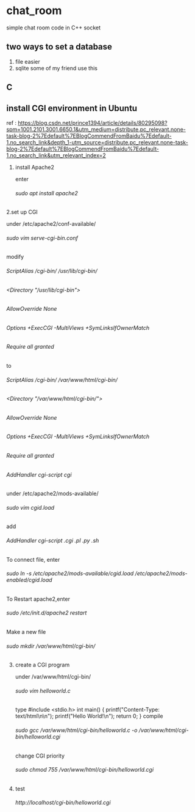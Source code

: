 # chat_room
simple chat room code in C++ socket

## two ways to set a database
1. file
  easier
2. sqlite
  some of my friend use this
  
## C 
## install CGI environment in Ubuntu
ref : https://blog.csdn.net/prince1394/article/details/80295098?spm=1001.2101.3001.6650.1&utm_medium=distribute.pc_relevant.none-task-blog-2%7Edefault%7EBlogCommendFromBaidu%7Edefault-1.no_search_link&depth_1-utm_source=distribute.pc_relevant.none-task-blog-2%7Edefault%7EBlogCommendFromBaidu%7Edefault-1.no_search_link&utm_relevant_index=2

1. install Apache2

   enter 
   ###### sudo apt install apache2
 
2.set up CGI

  under /etc/apache2/conf-available/
  
  ###### sudo vim serve-cgi-bin.conf
  
  modify
  
  ###### ScriptAlias /cgi-bin/ /usr/lib/cgi-bin/
  ###### <Directory "/usr/lib/cgi-bin">
  ######  AllowOverride None
  ###### Options +ExecCGI -MultiViews +SymLinksIfOwnerMatch
  ###### Require all granted
  ###### </Directory>
  
  to 
  
  ###### ScriptAlias /cgi-bin/ /var/www/html/cgi-bin/
  ###### <Directory "/var/www/html/cgi-bin/">
  ######  AllowOverride None
  ###### Options +ExecCGI -MultiViews +SymLinksIfOwnerMatch
  ###### Require all granted
  ###### AddHandler cgi-script cgi
  ###### </Directory>

  under /etc/apache2/mods-available/
  
  ###### sudo vim cgid.load
  
  add 
  
  ###### AddHandler cgi-script .cgi .pl .py .sh
  
  To connect file, enter
  
  ###### sudo ln -s /etc/apache2/mods-available/cgid.load /etc/apache2/mods-enabled/cgid.load
  
 To Restart apache2,enter
 
 ###### sudo /etc/init.d/apache2 restart
 
 Make a new file
 
 ###### sudo mkdir /var/www/html/cgi-bin/
  
3. create a CGI program

   under    /var/www/html/cgi-bin/ 
   
   ###### sudo vim helloworld.c
   
   type 
   #include <stdio.h>
   int main()
    {
        printf("Content-Type: text/html\n\n");
        printf("Hello World!\n");
        return 0;
    }
    compile 
    ###### sudo gcc /var/www/html/cgi-bin/helloworld.c -o /var/www/html/cgi-bin/helloworld.cgi
    change CGI priority
    ###### sudo chmod 755 /var/www/html/cgi-bin/helloworld.cgi
    
 4. test
    ###### http://localhost/cgi-bin/helloworld.cgi

